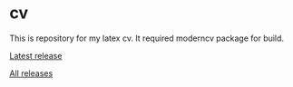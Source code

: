 # cv

This is repository for my latex cv. It required moderncv package for build.

[Latest release](https://github.com/mikkerlo/cv/releases/latest)

[All releases](https://github.com/mikkerlo/cv/releases)
